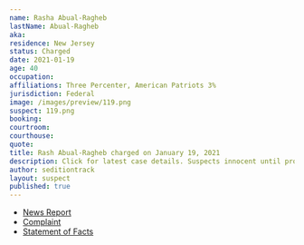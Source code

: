 ```yaml
---
name: Rasha Abual-Ragheb
lastName: Abual-Ragheb
aka:
residence: New Jersey
status: Charged
date: 2021-01-19
age: 40
occupation:
affiliations: Three Percenter, American Patriots 3%
jurisdiction: Federal
image: /images/preview/119.png
suspect: 119.png
booking:
courtroom:
courthouse:
quote:
title: Rash Abual-Ragheb charged on January 19, 2021
description: Click for latest case details. Suspects innocent until proven guilty.
author: seditiontrack
layout: suspect
published: true
---
```

- [News Report](https://www.the961.com/lebanese-charged-us-capitol/)
- [Complaint](https://www.justice.gov/opa/page/file/1357081/download)
- [Statement of Facts](https://www.justice.gov/opa/page/file/1357076/download)
